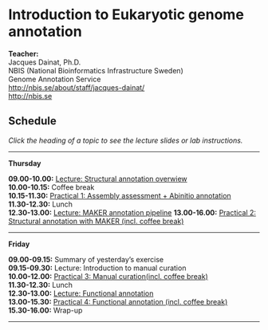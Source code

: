 # Introduction to Eukaryotic genome annotation

**Teacher:**    
Jacques Dainat, Ph.D.   
NBIS (National Bioinformatics Infrastructure Sweden)    
Genome Annotation Service   
<http://nbis.se/about/staff/jacques-dainat/>    
<http://nbis.se>    

## Schedule

*Click the heading of a topic to see the lecture slides or lab instructions.*

<hr>

**Thursday**

**09.00-10.00:** [Lecture: Structural annotation overwiew](https://github.com/SGBC/course/blob/master/docs/nbis_annotation/slides/Structural_annotation_general.pdf?raw=true)   
**10.00-10.15:** Coffee break    
**10.15-11.30:** [Practical 1: Assembly assessment + Abinitio annotation](practical_session/practical1.md)   
**11.30-12.30:** Lunch   
**12.30-13.00:** [Lecture: MAKER annotation pipeline](https://github.com/SGBC/course/blob/master/docs/nbis_annotation/slides/Structural_annotation_MAKER.pdf?raw=true)
**13.00-16.00:** [Practical 2: Structural annotation with MAKER (incl. coffee break)](practical_session/practical2.md)<br/>

<hr>

**Friday**

**09.00-09.15:** Summary of yesterday’s exercise  
**09.15-09.30:**  Lecture: Introduction to manual curation  
**10.00-12.00:** [Practical 3: Manual curation(incl. coffee break)](practical_session/practical3_manualCuration.md)  
**11.30-12.30:** Lunch   
**12.30-13.00:** [Lecture: Functional annotation](https://github.com/SGBC/course/blob/master/docs/nbis_annotation/slides/Functional_annotation.pptx?raw=true)   
**13.00-15.30:** [Practical 4: Functional annotation (incl. coffee break)](practical_session/practical4_funcAnnotInterp.md)  
**15.30-16.00:** Wrap-up   

<hr>
